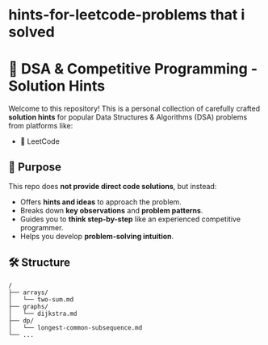 # hints-for-leetcode-problems that i solved
# 🧠 DSA & Competitive Programming - Solution Hints

Welcome to this repository! This is a personal collection of carefully crafted **solution hints** for popular Data Structures & Algorithms (DSA) problems from platforms like:

* 📌 LeetCode

## 🎯 Purpose

This repo does **not provide direct code solutions**, but instead:

* Offers **hints and ideas** to approach the problem.
* Breaks down **key observations** and **problem patterns**.
* Guides you to **think step-by-step** like an experienced competitive programmer.
* Helps you develop **problem-solving intuition**.

## 🛠 Structure

```plaintext
/
├── arrays/
│   └── two-sum.md
├── graphs/
│   └── dijkstra.md
├── dp/
│   └── longest-common-subsequence.md
└── ...
```
